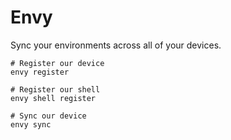 # Envy

Sync your environments across all of your devices.


```shell
# Register our device
envy register

# Register our shell
envy shell register

# Sync our device
envy sync
```
